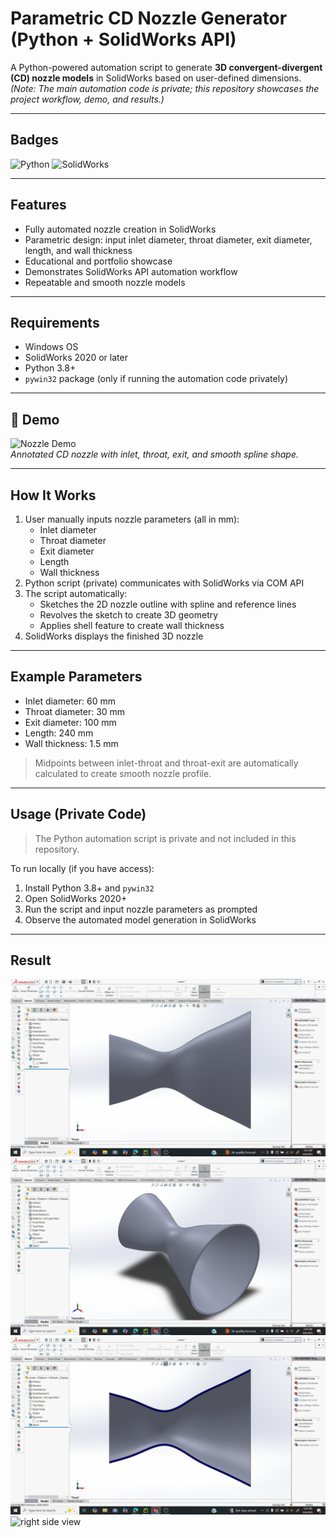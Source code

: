 # Parametric CD Nozzle Generator (Python + SolidWorks API)

A Python-powered automation script to generate **3D convergent-divergent (CD) nozzle models** in SolidWorks based on user-defined dimensions.  
*(Note: The main automation code is private; this repository showcases the project workflow, demo, and results.)*

---

## Badges
![Python](https://img.shields.io/badge/python-3.8+-blue)
![SolidWorks](https://img.shields.io/badge/SolidWorks-2020+-green)

---

## Features
- Fully automated nozzle creation in SolidWorks  
- Parametric design: input inlet diameter, throat diameter, exit diameter, length, and wall thickness  
- Educational and portfolio showcase  
- Demonstrates SolidWorks API automation workflow  
- Repeatable and smooth nozzle models

---

## Requirements
- Windows OS  
- SolidWorks 2020 or later  
- Python 3.8+  
- `pywin32` package (only if running the automation code privately)  

---

## 📸 Demo
![Nozzle Demo](media/auto_nozzle.gif)  
*Annotated CD nozzle with inlet, throat, exit, and smooth spline shape.* 

---

## How It Works
1. User manually inputs nozzle parameters (all in mm):  
   - Inlet diameter  
   - Throat diameter  
   - Exit diameter  
   - Length  
   - Wall thickness
2. Python script (private) communicates with SolidWorks via COM API
3. The script automatically:
   - Sketches the 2D nozzle outline with spline and reference lines
   - Revolves the sketch to create 3D geometry
   - Applies shell feature to create wall thickness
4. SolidWorks displays the finished 3D nozzle

---

## Example Parameters
- Inlet diameter: 60 mm  
- Throat diameter: 30 mm  
- Exit diameter: 100 mm  
- Length: 240 mm  
- Wall thickness: 1.5 mm  

> Midpoints between inlet-throat and throat-exit are automatically calculated to create smooth nozzle profile.

---

## Usage (Private Code)
> The Python automation script is private and not included in this repository.  

To run locally (if you have access):
1. Install Python 3.8+ and `pywin32`
2. Open SolidWorks 2020+
3. Run the script and input nozzle parameters as prompted
4. Observe the automated model generation in SolidWorks

---

## Result
![Front View](media/front.png)
![Isometric View](media/isometric.png)
![Cross Section](media/cross.png)
![right side view](media/right.gif)

